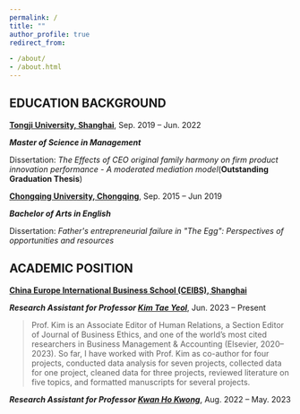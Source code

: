 ```yaml
---
permalink: /
title: ""
author_profile: true
redirect_from:

- /about/
- /about.html
---
```


## EDUCATION BACKGROUND

**[Tongji University, Shanghai](https://en.tongji.edu.cn/)**, Sep. 2019 – Jun. 2022

***Master of Science in Management***

Dissertation: *The Effects of CEO original family harmony on firm product innovation performance - A moderated mediation model*(**Outstanding Graduation Thesis**)

**[Chongqing University, Chongqing](https://english.cqu.edu.cn/)**, Sep. 2015 – Jun 2019

***Bachelor of Arts in English***

Dissertation: *Father's entrepreneurial failure in "The Egg": Perspectives of opportunities and resources*

## ACADEMIC POSITION

**[China Europe International Business School (CEIBS), Shanghai](https://www.ceibs.edu/)**

***Research Assistant for Professor [Kim Tae Yeol](https://scholar.google.com/citations?user=2Z7Vb4kAAAAJ&hl=en&oi=ao)***, Jun. 2023 – Present

> Prof. Kim is an Associate Editor of Human Relations, a Section Editor of Journal of Business Ethics, and one of the world’s most cited researchers in Business Management & Accounting (Elsevier, 2020–2023). So far, I have worked with Prof. Kim as co-author for four projects, conducted data analysis for seven projects, collected data for one project, cleaned data for three projects, reviewed literature on five topics, and formatted manuscripts for several projects.

***Research Assistant for Professor [Kwan Ho Kwong](https://scholar.google.com/citations?user=l9zGlTYAAAAJ&hl=en&oi=ao)***, Aug. 2022 – May. 2023

